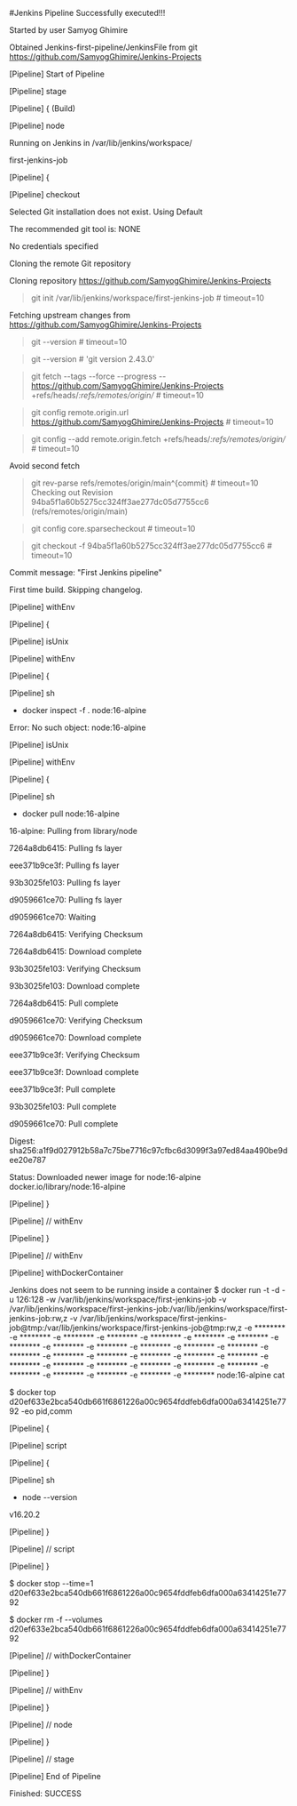 #Jenkins Pipeline Successfully executed!!!

Started by user Samyog Ghimire

Obtained Jenkins-first-pipeline/JenkinsFile from git https://github.com/SamyogGhimire/Jenkins-Projects

[Pipeline] Start of Pipeline

[Pipeline] stage

[Pipeline] { (Build)

[Pipeline] node

Running on Jenkins in /var/lib/jenkins/workspace/

first-jenkins-job

[Pipeline] {

[Pipeline] checkout

Selected Git installation does not exist. Using Default

The recommended git tool is: NONE

No credentials specified

Cloning the remote Git repository

Cloning repository https://github.com/SamyogGhimire/Jenkins-Projects

 > git init /var/lib/jenkins/workspace/first-jenkins-job # timeout=10

Fetching upstream changes from https://github.com/SamyogGhimire/Jenkins-Projects

 > git --version # timeout=10

 > git --version # 'git version 2.43.0'

 > git fetch --tags --force --progress -- https://github.com/SamyogGhimire/Jenkins-Projects +refs/heads/*:refs/remotes/origin/* # timeout=10

 > git config remote.origin.url https://github.com/SamyogGhimire/Jenkins-Projects # timeout=10

 > git config --add remote.origin.fetch +refs/heads/*:refs/remotes/origin/* # timeout=10

Avoid second fetch

 > git rev-parse refs/remotes/origin/main^{commit} # timeout=10
Checking out Revision 94ba5f1a60b5275cc324ff3ae277dc05d7755cc6 (refs/remotes/origin/main)

 > git config core.sparsecheckout # timeout=10

 > git checkout -f 94ba5f1a60b5275cc324ff3ae277dc05d7755cc6 # timeout=10

Commit message: "First Jenkins pipeline"

First time build. Skipping changelog.

[Pipeline] withEnv

[Pipeline] {

[Pipeline] isUnix

[Pipeline] withEnv

[Pipeline] {

[Pipeline] sh

+ docker inspect -f . node:16-alpine

Error: No such object: node:16-alpine

[Pipeline] isUnix

[Pipeline] withEnv

[Pipeline] {

[Pipeline] sh

+ docker pull node:16-alpine

16-alpine: Pulling from library/node

7264a8db6415: Pulling fs layer

eee371b9ce3f: Pulling fs layer

93b3025fe103: Pulling fs layer

d9059661ce70: Pulling fs layer

d9059661ce70: Waiting

7264a8db6415: Verifying Checksum

7264a8db6415: Download complete

93b3025fe103: Verifying Checksum

93b3025fe103: Download complete

7264a8db6415: Pull complete

d9059661ce70: Verifying Checksum

d9059661ce70: Download complete

eee371b9ce3f: Verifying Checksum

eee371b9ce3f: Download complete

eee371b9ce3f: Pull complete

93b3025fe103: Pull complete

d9059661ce70: Pull complete

Digest: sha256:a1f9d027912b58a7c75be7716c97cfbc6d3099f3a97ed84aa490be9dee20e787

Status: Downloaded newer image for node:16-alpine
docker.io/library/node:16-alpine

[Pipeline] }

[Pipeline] // withEnv

[Pipeline] }

[Pipeline] // withEnv

[Pipeline] withDockerContainer

Jenkins does not seem to be running inside a container
$ docker run -t -d -u 126:128 -w /var/lib/jenkins/workspace/first-jenkins-job -v /var/lib/jenkins/workspace/first-jenkins-job:/var/lib/jenkins/workspace/first-jenkins-job:rw,z -v /var/lib/jenkins/workspace/first-jenkins-job@tmp:/var/lib/jenkins/workspace/first-jenkins-job@tmp:rw,z -e ******** -e ******** -e ******** -e ******** -e ******** -e ******** -e ******** -e ******** -e ******** -e ******** -e ******** -e ******** -e ******** -e ******** -e ******** -e ******** -e ******** -e ******** -e ******** -e ******** -e ******** -e ******** -e ******** -e ******** -e ******** -e ******** -e ******** -e ******** -e ******** -e ******** node:16-alpine cat

$ docker top d20ef633e2bca540db661f6861226a00c9654fddfeb6dfa000a63414251e7792 -eo pid,comm

[Pipeline] {

[Pipeline] script

[Pipeline] {

[Pipeline] sh

+ node --version

v16.20.2

[Pipeline] }

[Pipeline] // script

[Pipeline] }

$ docker stop --time=1 d20ef633e2bca540db661f6861226a00c9654fddfeb6dfa000a63414251e7792

$ docker rm -f --volumes d20ef633e2bca540db661f6861226a00c9654fddfeb6dfa000a63414251e7792

[Pipeline] // withDockerContainer

[Pipeline] }

[Pipeline] // withEnv

[Pipeline] }

[Pipeline] // node

[Pipeline] }

[Pipeline] // stage

[Pipeline] End of Pipeline

Finished: SUCCESS